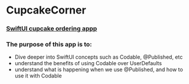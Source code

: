 # CupcakeCorner
### <ins>SwiftUI cupcake ordering appp</ins>
### The purpose of this app is to: 
- Dive deeper into SwiftUI concepts such as Codable, @Published, etc
- understand the benefits of using Codable over UserDefaults
- understand what is happening when we use @Published, and how to use it with Codable

